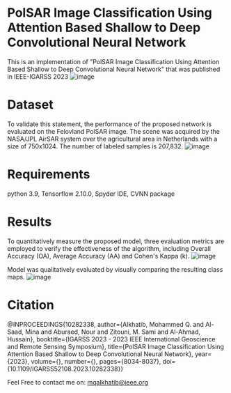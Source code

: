 # PolSAR Image Classification Using Attention Based Shallow to Deep Convolutional Neural Network
This is an implementation of "PolSAR Image Classification Using Attention Based Shallow to Deep Convolutional Neural Network" that was published in IEEE-IGARSS 2023
![image](https://github.com/mqalkhatib/PolSAR_CV-CNN-SE/assets/49251659/2f26656f-1d0f-4a8e-847b-e8e694335ee1)


# Dataset
To validate this statement, the performance of the proposed network is evaluated on the Felovland PolSAR image. The scene was acquired by the NASA/JPL AirSAR system over the agricultural area in Netherlands with a size of 750x1024. The number of labeled samples is 207,832.
![image](https://github.com/mqalkhatib/PolSAR_CV-CNN-SE/assets/49251659/21b2e7e6-d118-43cf-ac91-e1d300b17ece)

# Requirements
python 3.9, Tensorflow 2.10.0, Spyder IDE, CVNN package

# Results
To quantitatively measure the proposed model, three evaluation metrics are employed to verify the effectiveness of the algorithm, including Overall Accuracy (OA), Average Accuracy (AA) and Cohen's Kappa (k).
![image](https://github.com/mqalkhatib/PolSAR_CV-CNN-SE/assets/49251659/56e152f0-0032-4678-94f9-4a6940a9c36f)


Model was qualitatively evaluated by visually comparing the resulting class maps.
![image](https://github.com/mqalkhatib/PolSAR_CV-CNN-SE/assets/49251659/8df0d8ac-a46b-422d-b2af-d610675f0d19)

# Citation
@INPROCEEDINGS{10282338,
  author={Alkhatib, Mohammed Q. and Al-Saad, Mina and Aburaed, Nour and Zitouni, M. Sami and Al-Ahmad, Hussain},
  booktitle={IGARSS 2023 - 2023 IEEE International Geoscience and Remote Sensing Symposium}, 
  title={PolSAR Image Classification Using Attention Based Shallow to Deep Convolutional Neural Network}, 
  year={2023},
  volume={},
  number={},
  pages={8034-8037},
  doi={10.1109/IGARSS52108.2023.10282338}}

Feel Free to contact me on: mqalkhatib@ieee.org

